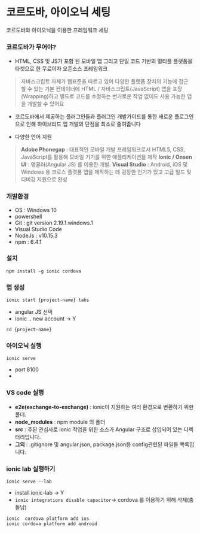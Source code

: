 # 코르도바, 아이오닉 세팅
코르도바와 아이오닉을 이용한 프레임워크 세팅

### 코르도바가 무어야?
- HTML, CSS 및 JS가 포함 된 모바일 앱 그리고 단일 코드 기반의 멀티플 플랫폼을 타겟으로 한 무료이자 오픈소스 프레임워크
> 자바스크립트 자체가 웹표준을 따르고 있어 다양한 플랫폼 장치의 기능에 접근 할 수 있는 기본 컨테이너에 HTML / 자바스크립트(JavaScript) 앱을 포장(Wrapping)하고 별도로 코드를 수정하는 번거로운 작업 없이도 사용 가능한 앱을 개발할 수 있어요

- 코르도바에서 제공하는 플러그인들과 플러그인 개발가이드를 통한 새로운 플로그인으로 인해 하이브리드 앱 개발의 단점을 최소로 줄여줍니다

- 다양한 언어 지원
> **Adobe Phonegap** : 대표적인 모바일 개발 프레임워크로서 HTML5, CSS, JavaScript를 활용해 모바일 기기를 위한 애플리케이션을 제작
> **Ionic / Onsen UI** : 앵귤러(Angular JS) 를 이용한 개발.
> **Visual Studio** : Android, iOS 및 Windows 용 크로스 플랫폼 앱을 제작하는 데 굉장한 인기가 있고 고급 빌드 및 디버깅 지원으로 완성


### 개발환경
- OS : Windows 10
- powershell
- Git : git version 2.19.1.windows.1
- Visual Studio Code
- NodeJs : v10.15.3
- npm : 6.4.1


### 설치
```
npm install -g ionic cordova
```

### 앱 생성
```
ionic start {project-name} tabs
```
-  angular JS 선택
- ionic .. new account -> Y

```
cd {project-name}
```
### 아이오닉 실행 
```
ionic serve
```
- port 8100 
- 

### VS code 실행
- **e2e(exchange-to-exchange)** :  ionic이 지원하는 여러 환경으로 변환하기 위한 폴더.
- **node_modules** : npm module 의 폴더
- **src** : 주된 관심사로 ionic 작업을 위한 소스가 Angular 구조로 삽입되어 있는 디렉터리입니다.
- **그외** : .gitignore 및 angular.json, package.json등 config관련된 파일들 목록입니다. 


### ionic lab 실행하기

```
ionic serve --lab
```
- install ionic-lab -> Y
- `ionic integrations disable capacitor`-> cordova 를 이용하기 위해 삭제(충돌남)

```
ionic  cordova platform add ios
ionic cordova platform add android	
```
